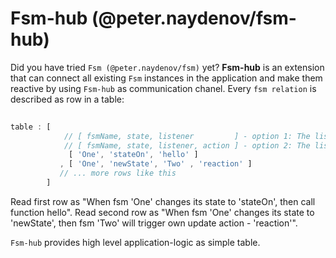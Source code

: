 # Fsm-hub (@peter.naydenov/fsm-hub)

Did you have tried `Fsm (@peter.naydenov/fsm)` yet? **Fsm-hub** is an extension that can connect all existing  `Fsm` instances in the application and make them reactive by using `Fsm-hub` as communication chanel. Every `fsm relation` is described as row in a table:

```js
 
table : [
            // [ fsmName, state, listener         ] - option 1: The listener is a function
            // [ fsmName, state, listener, action ] - option 2: The listener is an onother fsm.
             [ 'One', 'stateOn', 'hello' ]
           , [ 'One', 'newState', 'Two' , 'reaction' ]
           // ... more rows like this
        ]
```
Read first row as "When fsm 'One' changes its state to 'stateOn', then call function hello".
Read second row as "When fsm 'One' changes its state to 'newState', then fsm 'Two' will trigger own update action - 'reaction'".

`Fsm-hub` provides high level application-logic as simple table.
